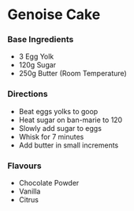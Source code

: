 # Genoise Cake

### Base Ingredients

- 3 Egg Yolk
- 120g Sugar
- 250g Butter (Room Temperature)

### Directions

- Beat eggs yolks to goop
- Heat sugar on ban-marie to 120
- Slowly add sugar to eggs
- Whisk for 7 minutes
- Add butter in small increments

### Flavours

- Chocolate Powder
- Vanilla
- Citrus


